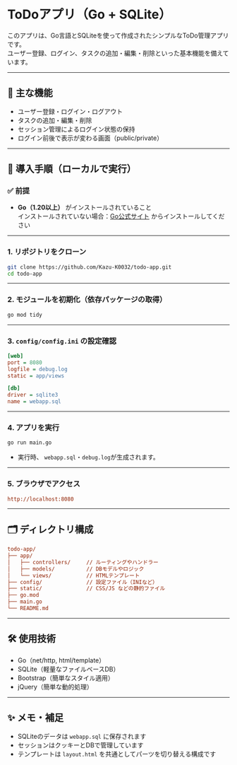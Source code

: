 # ToDoアプリ（Go + SQLite）

このアプリは、Go言語とSQLiteを使って作成されたシンプルなToDo管理アプリです。  
ユーザー登録、ログイン、タスクの追加・編集・削除といった基本機能を備えています。

---

## 📌 主な機能

- ユーザー登録・ログイン・ログアウト
- タスクの追加・編集・削除
- セッション管理によるログイン状態の保持
- ログイン前後で表示が変わる画面（public/private）

---

## 🚀 導入手順（ローカルで実行）

### ✅ 前提

- **Go（1.20以上）** がインストールされていること  
  インストールされていない場合：[Go公式サイト](https://golang.org/dl/) からインストールしてください

---

### 1. リポジトリをクローン

```bash
git clone https://github.com/Kazu-K0032/todo-app.git
cd todo-app
```

---

### 2. モジュールを初期化（依存パッケージの取得）

```bash
go mod tidy
```

---

### 3. `config/config.ini` の設定確認  

```ini
[web]
port = 8080
logfile = debug.log
static = app/views

[db]
driver = sqlite3
name = webapp.sql
```

---

### 4. アプリを実行

```bash
go run main.go
```

- 実行時、 `webapp.sql`・`debug.log`が生成されます。

---

### 5. ブラウザでアクセス

```ini
http://localhost:8080
```

---

## 🗂 ディレクトリ構成

```ini
todo-app/
├── app/
│   ├── controllers/     // ルーティングやハンドラー
│   ├── models/          // DBモデルやロジック
│   └── views/           // HTMLテンプレート
├── config/              // 設定ファイル（INIなど）
├── static/              // CSS/JS などの静的ファイル
├── go.mod
├── main.go
└── README.md
```

---

## 🛠 使用技術

- Go（net/http, html/template）
- SQLite（軽量なファイルベースDB）
- Bootstrap（簡単なスタイル適用）
- jQuery（簡単な動的処理）

---

## ✨ メモ・補足

- SQLiteのデータは `webapp.sql` に保存されます
- セッションはクッキーとDBで管理しています
- テンプレートは `layout.html` を共通としてパーツを切り替える構成です
